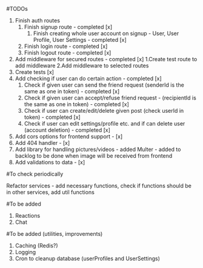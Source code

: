 #TODOs

1. Finish auth routes
   1. Finish signup route - completed [x]
      1. Finish creating whole user account on signup - User, User Profile, User Settings - completed [x]
   2. Finish login route - completed [x]
   3. Finish logout route - completed [x]
2. Add middleware for secured routes - completed [x]
   1.Create test route to add middleware
   2.Add middleware to selected routes
3. Create tests [x]
4. Add checking if user can do certain action - completed [x]
   1. Check if given user can send the friend request (senderId is the same as one in token) - completed [x]
   2. Check if given user can accept/refuse friend request - (recipientId is the same as one in token) - completed [x]
   3. Check if user can create/edit/delete given post (check userId in token) - completed [x]
   4. Check if user can edit settings/profile etc. and if can delete user (account deletion) - completed [x]
5. Add cors options for frontend support - [x]
6. Add 404 handler - [x]
7. Add library for handling pictures/videos - added Multer - added to backlog to be done when image will be received from frontend
8. Add validations to data - [x]

#To check periodically

Refactor services - add necessary functions, check if functions should be in other services, add util functions

#To be added

1. Reactions
2. Chat

#To be added (utilities, improvements)

1. Caching (Redis?)
2. Logging
3. Cron to cleanup database (userProfiles and UserSettings)
